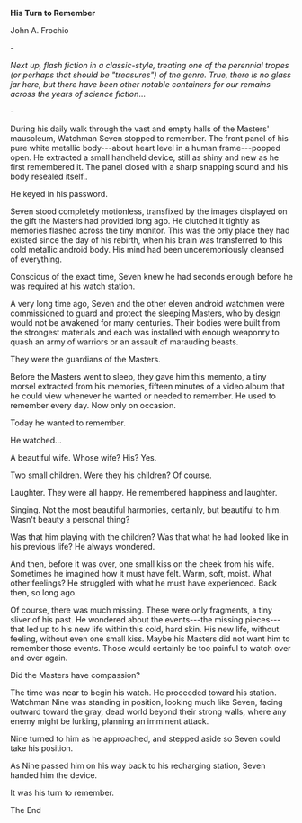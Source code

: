 **His Turn to Remember**

John A. Frochio

\-

*Next up, flash fiction in a classic-style, treating one of the
perennial tropes (or perhaps that should be "treasures") of the genre.
True, there is no glass jar here, but there have been other notable
containers for our remains across the years of science fiction*\...

\-

During his daily walk through the vast and empty halls of the Masters'
mausoleum, Watchman Seven stopped to remember. The front panel of his
pure white metallic body---about heart level in a human frame---popped
open. He extracted a small handheld device, still as shiny and new as he
first remembered it. The panel closed with a sharp snapping sound and
his body resealed itself..

He keyed in his password.

Seven stood completely motionless, transfixed by the images displayed on
the gift the Masters had provided long ago. He clutched it tightly as
memories flashed across the tiny monitor. This was the only place they
had existed since the day of his rebirth, when his brain was transferred
to this cold metallic android body. His mind had been unceremoniously
cleansed of everything.

Conscious of the exact time, Seven knew he had seconds enough before he
was required at his watch station.

A very long time ago, Seven and the other eleven android watchmen were
commissioned to guard and protect the sleeping Masters, who by design
would not be awakened for many centuries. Their bodies were built from
the strongest materials and each was installed with enough weaponry to
quash an army of warriors or an assault of marauding beasts.

They were the guardians of the Masters.

Before the Masters went to sleep, they gave him this memento, a tiny
morsel extracted from his memories, fifteen minutes of a video album
that he could view whenever he wanted or needed to remember. He used to
remember every day. Now only on occasion.

Today he wanted to remember.

He watched...

A beautiful wife. Whose wife? His? Yes.

Two small children. Were they his children? Of course.

Laughter. They were all happy. He remembered happiness and laughter.

Singing. Not the most beautiful harmonies, certainly, but beautiful to
him. Wasn\'t beauty a personal thing?

Was that him playing with the children? Was that what he had looked like
in his previous life? He always wondered.

And then, before it was over, one small kiss on the cheek from his wife.
Sometimes he imagined how it must have felt. Warm, soft, moist. What
other feelings? He struggled with what he must have experienced. Back
then, so long ago.

Of course, there was much missing. These were only fragments, a tiny
sliver of his past. He wondered about the events---the missing
pieces---that led up to his new life within this cold, hard skin. His
new life, without feeling, without even one small kiss. Maybe his
Masters did not want him to remember those events. Those would certainly
be too painful to watch over and over again.

Did the Masters have compassion?

The time was near to begin his watch. He proceeded toward his station.
Watchman Nine was standing in position, looking much like Seven, facing
outward toward the gray, dead world beyond their strong walls, where any
enemy might be lurking, planning an imminent attack.

Nine turned to him as he approached, and stepped aside so Seven could
take his position.

As Nine passed him on his way back to his recharging station, Seven
handed him the device.

It was his turn to remember.

The End
